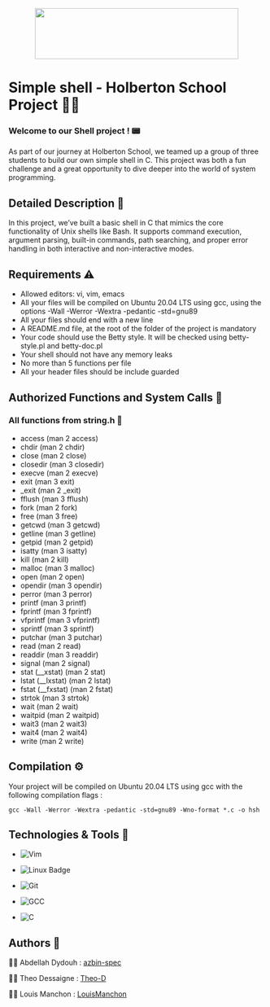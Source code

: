 <p align="center">
<img src="https://ml.globenewswire.com/Resource/Download/a08e6c28-55be-44c8-8461-03544f094b38" width="400" height="100">
</p>

# Simple shell - Holberton School Project 🧑‍🎓


### Welcome to our Shell project ! 📟

As part of our journey at Holberton School, we teamed up a group of three students to build our own simple shell in C.
This project was both a fun challenge and a great opportunity to dive deeper into the world of system programming.

##  Detailed Description 📝

In this project, we’ve built a basic shell in C that mimics the core functionality of Unix shells like Bash. It supports command execution, argument parsing, built-in commands, path searching, and proper error handling in both interactive and non-interactive modes.

## Requirements ⚠️

+ Allowed editors: vi, vim, emacs
+ All your files will be compiled on Ubuntu 20.04 LTS using gcc, using the options -Wall -Werror -Wextra -pedantic -std=gnu89
+ All your files should end with a new line
+ A README.md file, at the root of the folder of the project is mandatory
+ Your code should use the Betty style. It will be checked using betty-style.pl and betty-doc.pl
+ Your shell should not have any memory leaks
+ No more than 5 functions per file
+ All your header files should be include guarded

## Authorized Functions and System Calls 📢



### All functions from string.h 🔐
+ access (man 2 access)
+ chdir (man 2 chdir)
+ close (man 2 close)
+ closedir (man 3 closedir)
+ execve (man 2 execve)
+ exit (man 3 exit)
+ _exit (man 2 _exit)
+ fflush (man 3 fflush)
+ fork (man 2 fork)
+ free (man 3 free)
+ getcwd (man 3 getcwd)
+ getline (man 3 getline)
+ getpid (man 2 getpid)
+ isatty (man 3 isatty)
+ kill (man 2 kill)
+ malloc (man 3 malloc)
+ open (man 2 open)
+ opendir (man 3 opendir)
+ perror (man 3 perror)
+ printf (man 3 printf)
+ fprintf (man 3 fprintf)
+ vfprintf (man 3 vfprintf)
+ sprintf (man 3 sprintf)
+ putchar (man 3 putchar)
+ read (man 2 read)
+ readdir (man 3 readdir)
+ signal (man 2 signal)
+ stat (__xstat) (man 2 stat)
+ lstat (__lxstat) (man 2 lstat)
+ fstat (__fxstat) (man 2 fstat)
+ strtok (man 3 strtok)
+ wait (man 2 wait)
+ waitpid (man 2 waitpid)
+ wait3 (man 2 wait3)
+ wait4 (man 2 wait4)
+ write (man 2 write)

## Compilation ⚙️

Your project will be compiled on Ubuntu 20.04 LTS using gcc with the following compilation flags  :

````
gcc -Wall -Werror -Wextra -pedantic -std=gnu89 -Wno-format *.c -o hsh
````

##  Technologies & Tools 🧩

+ ![Vim](https://img.shields.io/badge/Vim-019733?style=for-the-badge&logo=vim&logoColor=white)

+ ![Linux Badge](https://img.shields.io/badge/Linux-333333?style=for-the-badge&logo=linux&logoColor=white)

+ ![Git](https://img.shields.io/badge/Git-F05032?style=for-the-badge&logo=git&logoColor=white)

+ ![GCC](https://img.shields.io/badge/GCC-343741?style=for-the-badge&logo=gnu&logoColor=white)

+ ![C](https://img.shields.io/badge/C-00599C?style=for-the-badge&logo=c&logoColor=white)


## Authors 🤝

👨‍💻 Abdellah Dydouh : [azbin-spec](https://github.com/azbin-spec)

🧑‍💻 Theo Dessaigne : [Theo-D](https://github.com/Theo-D)

🧑‍💻 Louis Manchon : [LouisManchon](https://github.com/LouisManchon)

